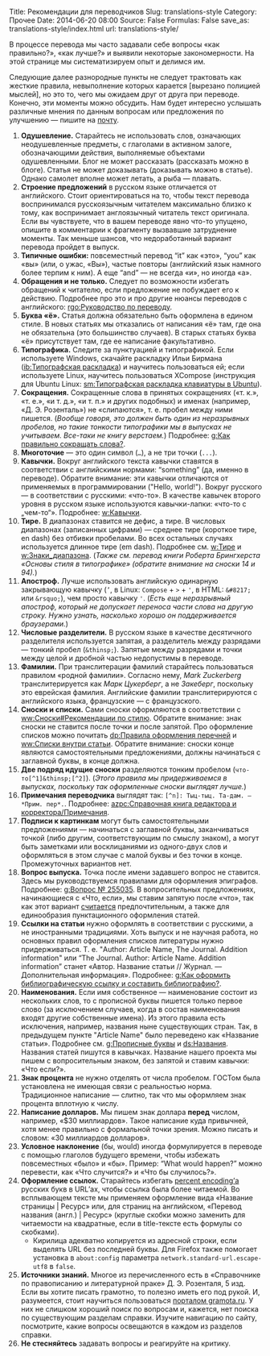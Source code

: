 Title: Рекомендации для переводчиков
Slug: translations-style
Category: Прочее
Date: 2014-06-20 08:00
Source: False
Formulas: False
save_as: translations-style/index.html
url: translations-style/

В процессе перевода мы часто задавали себе вопросы «как правильно?», «как лучше?» и выявили некоторые закономерности. На этой странице мы систематизируем опыт и делимся им.

Следующие далее разнородные пункты не следует трактовать как жесткие правила, невыполнение которых карается [вырезано полицией мыслей], но это то, чего мы ожидаем друг от друга при переводе. Конечно, эти моменты можно обсудить. Нам будет интересно услышать различные мнения по данным вопросам или предложения по улучшению — пишите на [почту](mailto:contact@chtoes.li).

1. **Одушевление.** Старайтесь не использовать слов, означающих неодушевленные предметы, с глаголами в активном залоге, обозначающими действия, выполняемые объектами одушевленными. Блог не может рассказать (рассказать можно в блоге). Статья не может доказывать (доказывать можно в статье). Однако самолет вполне может летать, а рыба — плавать.
2. **Строение предложений** в русском языке отличается от английского. Стоит ориентироваться на то, чтобы текст перевода воспринимался русскоязычным читателем максимально близко к тому, как воспринимает англоязычный читатель текст оригинала. Если вы чувствуете, что в вашем переводе явно что-то упущено, опишите в комментарии к фрагменту вызвавшие затруднение моменты. Так меньше шансов, что недоработанный вариант перевода пройдет в выпуск.
3. **Типичные ошибки:** повсеместный перевод “it” как «это», “you” как «вы» (или, о ужас, «Вы»), частые повторы (английский язык намного более терпим к ним). А еще “and” — не всегда «и», но иногда «а».
4. **Обращения и не только.** Следует по возможности избегать обращений к читателю, если предложение не побуждает его к действию. Подробнее про это и про другие нюансы переводов с английского: [rgo:Руководство по переводу](http://www.rugentoo.org/technology/translators-howto.html).
5. **Буква «ё».** Статья должна обязательно быть оформлена в едином стиле. В новых статьях мы отказались от написания «ё» там, где она не обязательна (это большинство случаев). В старых статьях буква «ё» присутствует там, где ее написание факультативно.
6. **Типографика.** Следите за пунктуацией и типографикой. Если используете Windows, скачайте раскладку Ильи Бирмана ([ib:Типографская раскладка](http://ilyabirman.ru/projects/typography-layout/)) и научитесь пользоваться ей; если используете Linux, научитесь пользоваться XCompose (инструкция для Ubuntu Linux: [sm:Типографская раскладка клавиатуры в Ubuntu](http://softwaremaniacs.org/blog/2010/10/29/ubuntu-typography-keyboard/)).
7. **Сокращения.** Сокращенные слова в принятых сокращениях («т. к.», «т. е.», «и т. д.», «и т. п.» и других подобных) и именах (например, «Д. Э. Розенталь») не «слипаются», т. е. пробел между ними пишется. (*Вообще говоря, это должен быть один из неразрывных пробелов, но такие тонкости типографики мы в выпусках не учитываем. Все-таки не книгу верстаем.*) Подробнее: [g:Как правильно сокращать слова?](http://www.gramota.ru/spravka/letters/?rub=rubric_100).
8. **Многоточие** — это один символ (`…`), а не три точки (`...`).
9. **Кавычки.** Вокруг английского текста кавычки ставятся в соответствии с английскими нормами: “something” (да, именно в переводе). Обратите внимание: эти кавычки отличаются от применяемых в программировании ("Hello, world!"). Вокруг русского — в соответствии с русскими: «что-то». В качестве кавычек второго уровня в русском языке используются кавычки-лапки: «что-то с „чем-то“». Подробнее: [w:Кавычки](http://ru.wikipedia.org/wiki/Кавычки).
10. **Тире.** В диапазонах ставится не дефис, а тире. В числовых диапазонах (записанных цифрами) — среднее тире (короткое тире, en dash) без отбивки пробелами. Во всех остальных случаях используется длинное тире (em dash). Подробнее см. [w:Тире](http://ru.wikipedia.org/wiki/Тире) и [w:Знаки_диапазона](http://ru.wikipedia.org/wiki/Знаки_диапазона). (*Также см. перевод книги Роберта Брингхерста «Основы стиля в типографике» (обратите внимание на сноски 14 и 94).*)
11. **Апостроф.** Лучше использовать английскую одинарную закрывающую кавычку (`’`, в Linux: `Compose` + `>` + `'`, в HTML: `&#8217;` или `&rsquo;`), чем просто кавычку `'`. (*Есть еще неразрывный апостроф, который не допускает переноса части слова на другую строку. Нужно узнать, насколько хорошо он поддерживается браузерами.*)
12. **Числовые разделители.** В русском языке в качестве десятичного разделителя используется запятая, а разделитель между разрядами — тонкий пробел (`&thinsp;`). Запятые между разрядами и точки между целой и дробной частью недопустимы в переводе.
13. **Фамилии.** При транслитерации фамилий старайтесь пользоваться правилом «родной фамилии». Согласно нему, *Mark Zuckerberg* транслитерируется как *Марк Цукерберг*, а не *Закеберг*, поскольку это еврейская фамилия. Английские фамилии транслитерируются с английского языка, французские — с французского.
14. **Сноски и списки.** Сами сноски оформляются в соответствии с [ww:Сноски#Рекомендации по стилю](http://ru.wikipedia.org/wiki/Википедия:Сноски#.D0.A0.D0.B5.D0.BA.D0.BE.D0.BC.D0.B5.D0.BD.D0.B4.D0.B0.D1.86.D0.B8.D0.B8_.D0.BF.D0.BE_.D1.81.D1.82.D0.B8.D0.BB.D1.8E). Обратите внимание: знак сноски не ставится после точки и после запятой. Про оформление списков можно почитать [dp:Правила оформления перечней](http://delo-press.ru/articles.php?n=5276) и [ww:Списки внутри статьи](http://ru.wikipedia.org/wiki/Википедия:Списки_внутри_статьи). Обратите внимание: сноски конце являются самостоятельными предложениями, должны начинаться с заглавной буквы, в конце должна.
15. **Две подряд идущие сноски** разделяются тонким пробелом (`что-то[^1]&thinsp;[^2]`). (*Этого правила мы придерживаемся в выпусках, поскольку так оформленные сноски выглядят лучше.*)
16. **Примечания переводчика** выглядят так: `[^n]: Тыц-тыц. Та-дам. — *Прим. пер*.`. Подробнее: [azpc:Справочная книга редактора и корректора/Примечания](http://www.az-print.com/FAQ/HelpBook/h027.shtml).
17. **Подписи к картинкам** могут быть самостоятельными предложениями — начинаться с заглавной буквы, заканчиваться точкой (либо другим, соответствующим по смыслу знаком), а могут быть заметками или восклицаниями из одного-двух слов и оформляться в этом случае с малой буквы и без точки в конце. Промежуточных вариантов нет.
18. **Вопрос выпуска.** Точка после имени задавшего вопрос не ставится. Здесь мы руководствуемся правилами для оформления эпиграфов. Подробнее: [g:Вопрос № 255035](http://www.gramota.ru/spravka/buro/29_376071). В вопросительных предложениях, начинающиеся с  «Что, если», мы ставим запятую после «что», так как этот вариант [считается](http://www.gramota.ru/spravka/punctum/58_759) предпочтительным, а также для единообразия пунктационного оформления статей.
19. **Ссылки на статьи** нужно оформлять в соответствии с русскими, а не иностранными традициями. Хоть выпуск и не научная работа, но основных правил оформления списков литературы нужно придерживаться. Т. е. "Author: Article Name, The Journal. Addition information" или “The Journal. Author: Article Name. Addition information” станет «Автор. Название статьи // Журнал. — Дополнительная информация». Подробнее: [g:Как оформить библиографическую ссылку и составить библиографию?](http://www.gramota.ru/spravka/letters/?rub=rubric_78).
20. **Наименования.** Если имя собственное — наименование состоит из нескольких слов, то с прописной буквы пишется только первое слово (за исключением случаев, когда в состав наименования входят другие собственные имена). Из этого правила есть исключения, например, названия ныне существующих стран. Так, в предыдущем пункте "Article Name" было переведено как «Название статьи». Подробнее см. [g:Прописные буквы](http://www.gramota.ru/spravka/rules/?rub=prop) и [ds:Названия](http://diamondsteel.ru/useful/handbook/3.html). Названия статей пишутся в кавычках. Название нашего проекта мы пишем с вопросительным знаком, без запятой и ставим кавычки: «Что если?».
21. **Знак процента** не нужно отделять от числа пробелом. ГОСТом была установлена не имеющая связи с реальностью норма. Традиционное написание — слитно, так что мы оформляем знак процента вплотную к числу.
22. **Написание долларов.** Мы пишем знак доллара **перед** числом, например, «$30 миллиардов». Такое написание куда привычней, хотя менее правильно с формальной точки зрения. Можно писать и словом: «30 миллиардов долларов».
23. **Условное наклонение** (бы, would) иногда формулируется в переводе с помощью глаголов будущего времени, чтобы избежать повсеместных «было» и «бы». Пример: “What would happen?” можно перевести, как «Что случится?» и «Что бы случилось?».
24. **Оформление ссылок.** Старайтесь избегать [percent encoding’а](https://en.wikipedia.org/wiki/Percent-encoding) русских букв в URL’ах, чтобы ссылка была более читаемой. Во всплывающем тексте мы применяем оформление вида «Название страницы | Ресурс» или, для страниц на английском, «Перевод названия (англ.) | Ресурс» (круглые скобки можно заменить для читаемости на квадратные, если в title-тексте есть формулы со скобками).
    * Кирилица адекватно копируется из адресной строки, если выделять URL без последней буквы. Для Firefox также помогает установка в `about:config` параметра `network.standard-url.escape-utf8` в `false`.
25. **Источники знаний.** Многое из перечисленного есть в «Справочнике по правописанию и литературной праке» Д. Э. Розенталя, 5 изд. Если вы хотите писать грамотно, то полезно иметь его под рукой. И, разумеется, стоит научиться пользоваться [порталом gramota.ru](http://gramota.ru). У них не слишком хороший поиск по вопросам и, кажется, нет поиска по существующим разделам справки. Изучите навигацию по сайту, посмотрите, какие вопросы освещаются в каждом из разделов справки.
26. **Не стесняйтесь** задавать вопросы и реагируйте на критику.
